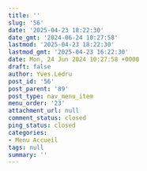```yaml
---
title: ''
slug: '56'
date: '2025-04-23 18:22:30'
date_gmt: '2024-06-24 10:27:58'
lastmod: '2025-04-23 18:22:30'
lastmod_gmt: '2025-04-23 16:22:30'
date: Mon, 24 Jun 2024 10:27:58 +0000
draft: false
author: Yves.Ledru
post_id: '56'
post_parent: '89'
post_type: nav_menu_item
menu_order: '23'
attachment_url: null
comment_status: closed
ping_status: closed
categories:
- Menu Accueil
tags: null
summary: ''
---
```



